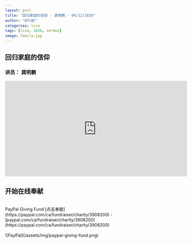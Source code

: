 ```yaml
---
layout: post
title: "回归家庭的信仰 - 龚明鹏 - 04/12/2020"
author: "WTCBC"
categories: live
tags: [live, 2020, sermon]
image: family.jpg
---
```


## 回归家庭的信仰

### 讲员： 龚明鹏

<iframe src="https://www.facebook.com/plugins/video.php?href=https%3A%2F%2Fwww.facebook.com%2Fwestcbc%2Fvideos%2F589407361650646%2F&show_text=0&width=560" width="600" height="315" style="border:none;overflow:hidden" scrolling="no" frameborder="0" allowTransparency="true" allowFullScreen="true"></iframe>

## 开始在线奉献
<br/>
PayPal Giving Fund [点击奉献](https://paypal.com/ca/fundraiser/charity/3908200) - [paypal.com/ca/fundraiser/charity/3908200](https://paypal.com/ca/fundraiser/charity/3908200)
<br/>
<br/>
![PayPal](/assets/img/paypal-giving-fund.png)
